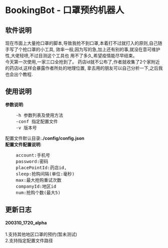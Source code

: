 BookingBot - 口罩预约机器人
===
## 软件说明
现在市面上大量抢口罩的脚本,导致我抢不到口罩,本着打不过就打入的原则,自己随手写了个抢口罩的小工具,
效率一般,因为写的急,加上还有别的事,就没在意可维护性,大佬轻喷,不过目测这个工具也
用不了多久,希望疫情能尽早结束。  
今天第一次使用,一家三口全抢到了。
药店id就不公布了,作者就收集了2个家附近的药店id,这样会暴露作者所处的地理位置,
拿去用的朋友可以自己分析一下,之后我也会出个教程.  

## 使用说明
**参数说明**:  
<pre>
    -h 参数列表及使用方法
    -conf 指定配置文件
    -v 版本号
</pre>  
配置文件默认目录:**./config/config.json**  
**配置文件配置说明**:  
<pre>
    account:手机号
    password:密码
    placePointId:药店id,
    sleep:抢购间隔(单位:毫秒)
    max:最大抢购重试次数
    companyId:地区id
    num:抢购个数(最大5)
</pre>

## 更新日志
#### 200310_1720_alpha
1.支持其他地区口罩的预约(暂未测试)    
2.支持指定配置文件路径  
